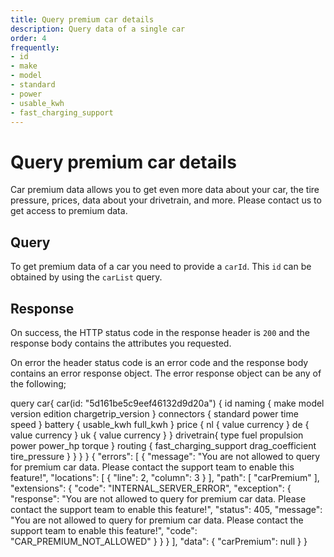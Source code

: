 ```yaml
---
title: Query premium car details
description: Query data of a single car
order: 4
frequently:
- id
- make
- model
- standard
- power
- usable_kwh
- fast_charging_support
---
```


# Query premium car details <premium />
Car premium data allows you to get even more data about your car, the tire pressure, prices, data about your drivetrain, and more. Please <cta action='smallchat'>contact us</cta> to get access to premium data. 

## Query
To get premium data of a car you need to provide a `carId`. This `id` can be obtained by using the `carList` query.

<schema name="carPremium" :frequent="frequently"></schema>

## Response
On success, the HTTP status code in the response header is `200` and the response body contains the attributes you requested.

On error the header status code is an error code and the response body contains an error response object. The error response object can be any of the following;

<errors name="carPremium"></errors>

<playground>
<code-block lang="graphql" type="query">	
query car{
  car(id: "5d161be5c9eef46132d9d20a") {
    id
    naming {
      make
      model
      version
      edition
      chargetrip_version
    }
    connectors {
      standard
      power
      time
      speed
    }
    battery {
      usable_kwh
      full_kwh
    }
    price {
      nl {
        value
        currency
      }
      de {
        value
        currency
      }
      uk {
        value
        currency
      }
    }
    drivetrain{
      type
      fuel
      propulsion
      power
      power_hp
      torque
    }
    routing {
      fast_charging_support
      drag_coefficient
      tire_pressure
    }
  }
}
}
</code-block>

<code-block lang="json" type="response">
{
  "errors": [
    {
      "message": "You are not allowed to query for premium car data. Please contact the support team to enable this feature!",
      "locations": [
        {
          "line": 2,
          "column": 3
        }
      ],
      "path": [
        "carPremium"
      ],
      "extensions": {
        "code": "INTERNAL_SERVER_ERROR",
        "exception": {
          "response": "You are not allowed to query for premium car data. Please contact the support team to enable this feature!",
          "status": 405,
          "message": "You are not allowed to query for premium car data. Please contact the support team to enable this feature!",
          "code": "CAR_PREMIUM_NOT_ALLOWED"
        }
      }
    }
  ],
  "data": {
    "carPremium": null
  }
}
</code-block>
</playground>
